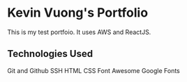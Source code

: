 # Kevin Vuong's Portfolio

This is my test portfoio. It uses AWS and ReactJS. 

## Technologies Used

Git and Github
SSH
HTML
CSS
Font Awesome
Google Fonts

